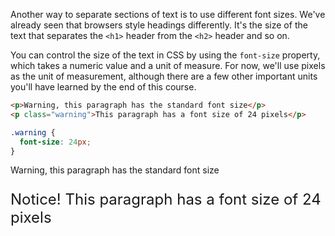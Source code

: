 
Another way to separate sections of text is to use different font sizes. We've already seen that browsers style headings differently. It's the size of the text that separates the `<h1>` header from the `<h2>` header and so on.

You can control the size of the text in CSS by using the `font-size` property, which takes a numeric value and a unit of measure. For now, we'll use pixels as the unit of measurement, although there are a few other important units you'll have learned by the end of this course.

```html
<p>Warning, this paragraph has the standard font size</p>
<p class="warning">This paragraph has a font size of 24 pixels</p>
```

```css
.warning {
  font-size: 24px;
}
```

<div class="hexlet-basics-example my-3">
  <p>Warning, this paragraph has the standard font size</p>
  <p class="m-0" style="font-size: 24px;">Notice! This paragraph has a font size of 24 pixels</p>
</div>
